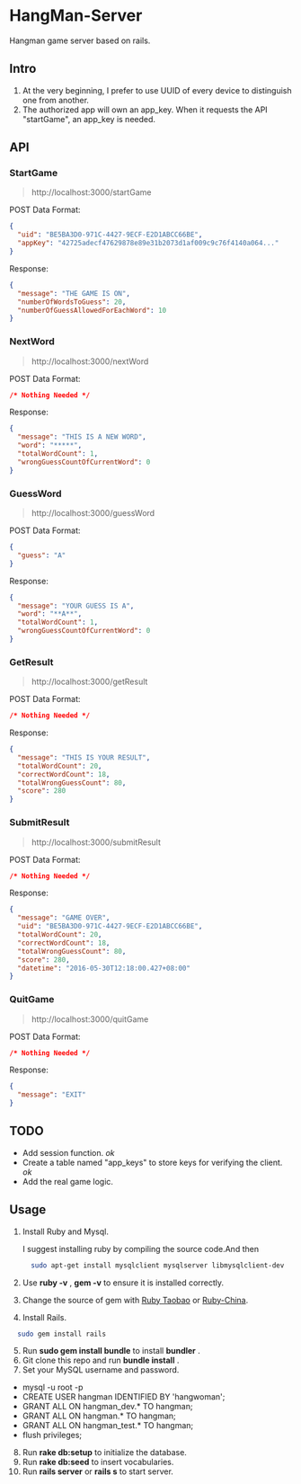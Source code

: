 # HangMan-Server
Hangman game server based on rails.

## Intro

1. At the very beginning, I prefer to use UUID of every device to distinguish one from another.
2. The authorized app will own an app_key. When it requests the API "startGame", an app_key is needed.


## API

### StartGame
> http://localhost:3000/startGame

POST Data Format:
```json
{
  "uid": "BE5BA3D0-971C-4427-9ECF-E2D1ABCC66BE",
  "appKey": "42725adecf47629878e89e31b2073d1af009c9c76f4140a064..."
}
```

Response:
```json
{
  "message": "THE GAME IS ON",
  "numberOfWordsToGuess": 20,
  "numberOfGuessAllowedForEachWord": 10
}
```

### NextWord
> http://localhost:3000/nextWord

POST Data Format:
```json
/* Nothing Needed */
```

Response:
```json
{
  "message": "THIS IS A NEW WORD",
  "word": "*****",
  "totalWordCount": 1,
  "wrongGuessCountOfCurrentWord": 0
}
```

### GuessWord
> http://localhost:3000/guessWord

POST Data Format:
```json
{
  "guess": "A"
}
```

Response:
```json
{
  "message": "YOUR GUESS IS A",
  "word": "**A**",
  "totalWordCount": 1,
  "wrongGuessCountOfCurrentWord": 0
}
```


### GetResult
> http://localhost:3000/getResult

POST Data Format:
```json
/* Nothing Needed */
```

Response:
```json
{
  "message": "THIS IS YOUR RESULT",
  "totalWordCount": 20,
  "correctWordCount": 18,
  "totalWrongGuessCount": 80,
  "score": 280
}
```

### SubmitResult
> http://localhost:3000/submitResult

POST Data Format:
```json
/* Nothing Needed */
```

Response:
```json
{
  "message": "GAME OVER",
  "uid": "BE5BA3D0-971C-4427-9ECF-E2D1ABCC66BE",
  "totalWordCount": 20,
  "correctWordCount": 18,
  "totalWrongGuessCount": 80,
  "score": 280,
  "datetime": "2016-05-30T12:18:00.427+08:00"
}
```

### QuitGame
> http://localhost:3000/quitGame

POST Data Format:
```json
/* Nothing Needed */
```

Response:
```json
{
  "message": "EXIT"
}
```


##  TODO

- Add session function.  *ok*
- Create a table named "app_keys" to store keys for verifying the client. *ok*
- Add the real game logic.

## Usage

1. Install Ruby and Mysql.

    I suggest installing ruby by compiling the source code.And then

    ```bash
      sudo apt-get install mysqlclient mysqlserver libmysqlclient-dev
    ```

2. Use **ruby -v** , **gem -v** to ensure it is installed correctly.
3. Change the source of gem with [Ruby Taobao](https://ruby.taobao.org) or [Ruby-China](https://gems.ruby-china.org/).
4. Install Rails.

  ```bash
    sudo gem install rails
  ```
5. Run **sudo gem install bundle** to install **bundler** .
6. Git clone this repo and run **bundle install** .
7. Set your MySQL username and password.

  - mysql -u root -p
  - CREATE USER hangman IDENTIFIED BY 'hangwoman';
  - GRANT ALL ON hangman_dev.* TO hangman;
  - GRANT ALL ON hangman.* TO hangman;
  - GRANT ALL ON hangman_test.* TO hangman;
  - flush privileges;

8. Run **rake db:setup** to initialize the database.
9. Run **rake db:seed** to insert vocabularies.
10. Run **rails server** or **rails s** to start server.
